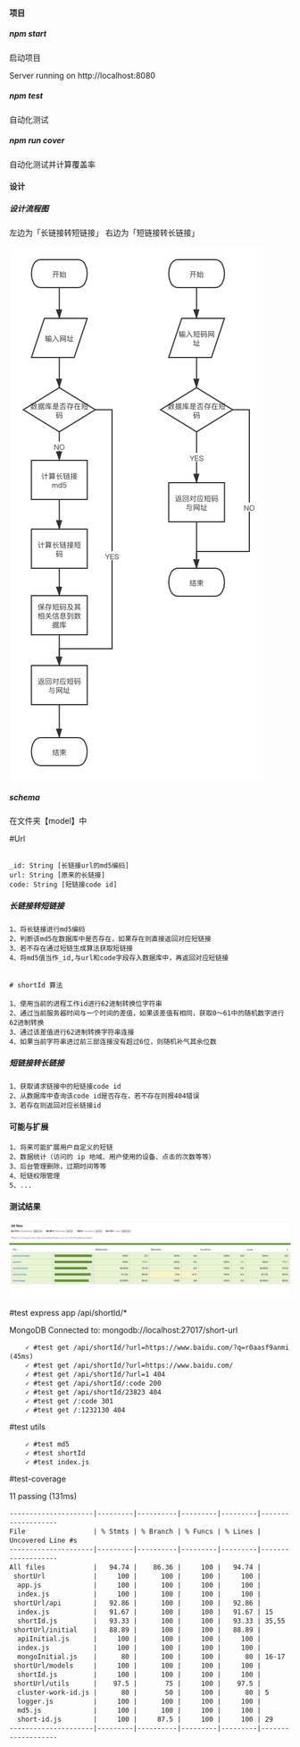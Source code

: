 #### 项目


##### npm start

启动项目

Server running on  http://localhost:8080

##### npm test

自动化测试

##### npm run cover

自动化测试并计算覆盖率


#### 设计

##### 设计流程图

左边为「长链接转短链接」
右边为「短链接转长链接」

![Image text](picture.png)

##### schema

在文件夹【model】中

#Url
```

_id: String [长链接url的md5编码]
url: String [原来的长链接]
code: String [短链接code id]

```

##### 长链接转短链接
```
1、将长链接进行md5编码
2、判断该md5在数据库中是否存在，如果存在则直接返回对应短链接
3、若不存在通过短链生成算法获取短链接
4、将md5值当作_id,与url和code字段存入数据库中，再返回对应短链接


# shortId 算法

1、使用当前的进程工作id进行62进制转换位字符串
2、通过当前服务器时间与一个时间的差值，如果该差值有相同，获取0～61中的随机数字进行62进制转换
3、通过该差值进行62进制转换字符串连接
4、如果当前字符串进过前三部连接没有超过6位，则随机补气其余位数

```

##### 短链接转长链接

```
1、获取请求链接中的短链接code id
2、从数据库中查询该code id是否存在，若不存在则报404错误
3、若存在则返回对应长链接id
```



#### 可能与扩展

```
1、将来可能扩展用户自定义的短链
2、数据统计（访问的 ip 地域、用户使用的设备、点击的次数等等）
3、后台管理删除，过期时间等等
4、短链权限管理
5、...

```

#### 测试结果


![Image text](test-picture.jpg)

#test express app /api/shortId/*

MongoDB Connected to: mongodb://localhost:27017/short-url
```
    ✓ #test get /api/shortId/?url=https://www.baidu.com/?q=r0aasf9anmi (45ms)
    ✓ #test get /api/shortId/?url=https://www.baidu.com/
    ✓ #test get /api/shortId/?url=1 404
    ✓ #test get /api/shortId/:code 200
    ✓ #test get /api/shortId/23823 404
    ✓ #test get /:code 301
    ✓ #test get /:1232130 404
```
  #test utils
```
    ✓ #test md5
    ✓ #test shortId
    ✓ #test index.js
```

#test-coverage

  11 passing (131ms)

```
---------------------|---------|----------|---------|---------|-------------------
File                 | % Stmts | % Branch | % Funcs | % Lines | Uncovered Line #s 
---------------------|---------|----------|---------|---------|-------------------
All files            |   94.74 |    86.36 |     100 |   94.74 |                   
 shortUrl            |     100 |      100 |     100 |     100 |                   
  app.js             |     100 |      100 |     100 |     100 |                   
  index.js           |     100 |      100 |     100 |     100 |                   
 shortUrl/api        |   92.86 |      100 |     100 |   92.86 |                   
  index.js           |   91.67 |      100 |     100 |   91.67 | 15                
  shortId.js         |   93.33 |      100 |     100 |   93.33 | 35,55             
 shortUrl/initial    |   88.89 |      100 |     100 |   88.89 |                   
  apiInitial.js      |     100 |      100 |     100 |     100 |                   
  index.js           |     100 |      100 |     100 |     100 |                   
  mongoInitial.js    |      80 |      100 |     100 |      80 | 16-17             
 shortUrl/models     |     100 |      100 |     100 |     100 |                   
  shortId.js         |     100 |      100 |     100 |     100 |                   
 shortUrl/utils      |    97.5 |       75 |     100 |    97.5 |                   
  cluster-work-id.js |      80 |       50 |     100 |      80 | 5                 
  logger.js          |     100 |      100 |     100 |     100 |                   
  md5.js             |     100 |      100 |     100 |     100 |                   
  short-id.js        |     100 |     87.5 |     100 |     100 | 29                
---------------------|---------|----------|---------|---------|-------------------
```